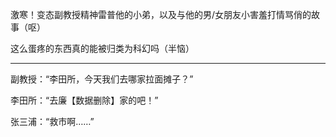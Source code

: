 激寒！变态副教授精神雷普他的小弟，以及与他的男/女朋友小害羞打情骂俏的故事（呕）

这么蛋疼的东西真的能被归类为科幻吗（半恼）

----

副教授：“李田所，今天我们去哪家拉面摊子？”

李田所：“去廉【数据删除】家的吧！”

张三浦：“救市啊……”

